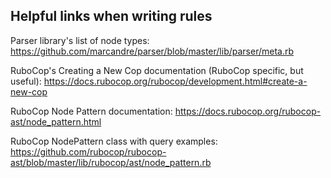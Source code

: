 ## Helpful links when writing rules

Parser library's list of node types: https://github.com/marcandre/parser/blob/master/lib/parser/meta.rb

RuboCop's Creating a New Cop documentation (RuboCop specific, but useful): https://docs.rubocop.org/rubocop/development.html#create-a-new-cop

RuboCop Node Pattern documentation: https://docs.rubocop.org/rubocop-ast/node_pattern.html

RuboCop NodePattern class with query examples: https://github.com/rubocop/rubocop-ast/blob/master/lib/rubocop/ast/node_pattern.rb
